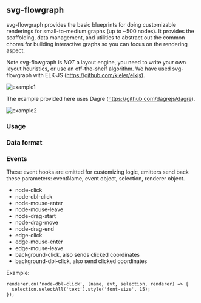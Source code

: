 ## svg-flowgraph
svg-flowgraph provides the basic blueprints for doing customizable renderings for small-to-medium graphs (up to ~500 nodes). It provides the scaffolding, data management, and utilities to abstract out the common chores for building interactive graphs so you can focus on the rendering aspect.

Note svg-flowgraph is _NOT_ a layout engine, you need to write your own layout heuristics, or use an off-the-shelf algorithm. We have used svg-flowgraph with ELK-JS (https://github.com/kieler/elkjs).

![example1](example1.png)

The example provided here uses Dagre (https://github.com/dagrejs/dagre).

![example2](example2.png)


### Usage

### Data format

### Events
These event hooks are emitted for customizing logic, emitters send back these parameters: eventName, event object, selection, renderer object.
- node-click
- node-dbl-click
- node-mouse-enter
- node-mouse-leave
- node-drag-start
- node-drag-move
- node-drag-end
- edge-click
- edge-mouse-enter
- edge-mouse-leave
- background-click, also sends clicked coordinates
- background-dbl-click, also send clicked coordinates

Example:

```
renderer.on('node-dbl-click', (name, evt, selection, renderer) => {
  selection.selectAll('text').style('font-size', 15);
});
```
